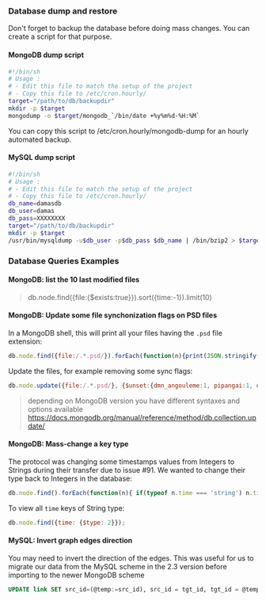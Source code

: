 ### Database dump and restore
Don't forget to backup the database before doing mass changes. You can create a script for that purpose.

#### MongoDB dump script
```sh
#!/bin/sh
# Usage :
# - Edit this file to match the setup of the project
# - Copy this file to /etc/cron.hourly/
target="/path/to/db/backupdir"
mkdir -p $target
mongodump -o $target/mongodb_`/bin/date +%y%m%d-%H:%M`
```
You can copy this script to /etc/cron.hourly/mongodb-dump for an hourly automated backup.

#### MySQL dump script
```sh
#!/bin/sh
# Usage :
# - Edit this file to match the setup of the project
# - Copy this file to /etc/cron.hourly/
db_name=damasdb
db_user=damas
db_pass=XXXXXXXX
target="/path/to/db/backupdir"
mkdir -p $target
/usr/bin/mysqldump -u$db_user -p$db_pass $db_name | /bin/bzip2 > $target/${db_name}_`/bin/date +%y%m%d-%H:%M`.sql.bz2
```

### Database Queries Examples

#### MongoDB: list the 10 last modified files
> db.node.find({file:{$exists:true}}).sort({time:-1}).limit(10)

#### MongoDB: Update some file synchonization flags on PSD files
In a MongoDB shell, this will print all your files having the `.psd` file extension:
```js
db.node.find({file:/.*.psd/}).forEach(function(n){print(JSON.stringify(n))})
```
Update the files, for example removing some sync flags:
```js
db.node.update({file:/.*.psd/}, {$unset:{dmn_angouleme:1, pipangai:1, dream_wall:1}}, {multi:true})
```
> depending on MongoDB version you have different syntaxes and options available
https://docs.mongodb.org/manual/reference/method/db.collection.update/

#### MongoDB: Mass-change a key type
The protocol was changing some timestamps values from Integers to Strings during their transfer due to issue #91. We wanted to change their type back to Integers in the database:
```js
db.node.find().forEach(function(n){ if(typeof n.time === 'string') n.time = new NumberInt(n.time); db.node.save(n)})
```
To view all `time` keys of String type:
```js
db.node.find({time: {$type: 2}});
```
#### MySQL: Invert graph edges direction
You may need to invert the direction of the edges. This was useful for us to migrate our data from the MySQL scheme in the 2.3 version before importing to the newer MongoDB scheme 
```SQL
UPDATE link SET src_id=(@temp:=src_id), src_id = tgt_id, tgt_id = @temp;
```
